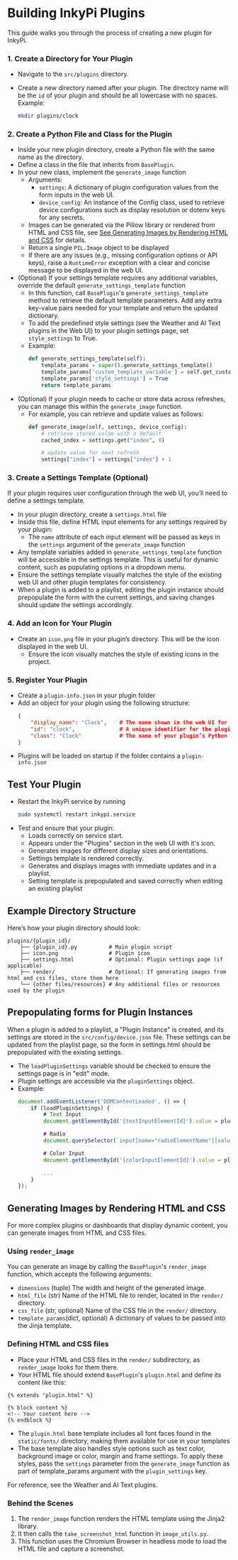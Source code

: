 # Building InkyPi Plugins

This guide walks you through the process of creating a new plugin for InkyPi.

### 1. Create a Directory for Your Plugin

- Navigate to the `src/plugins` directory.
- Create a new directory named after your plugin. The directory name will be the `id` of your plugin and should be all lowercase with no spaces. Example:

  ```bash
  mkdir plugins/clock
  ```

### 2. Create a Python File and Class for the Plugin

- Inside your new plugin directory, create a Python file with the same name as the directory.
- Define a class in the file that inherits from `BasePlugin`.
- In your new class, implement the `generate_image` function
    - Arguments:
        - `settings`: A dictionary of plugin configuration values from the form inputs in the web UI.
        - `device_config`: An instance of the Config class, used to retrieve device configurations such as display resolution or dotenv keys for any secrets.
    - Images can be generated via the Pillow library or rendered from HTML and CSS file, see [See Generating Images by Rendering HTML and CSS](#generating-images-by-rendering-html-and-css) for details.
    - Return a single `PIL.Image` object to be displayed
    - If there are any issues (e.g., missing configuration options or API keys), raise a `RuntimeError` exception with a clear and concise message to be displayed in the web UI.
- (Optional) If your settings template requires any additional variables, override the default `generate_settings_template` function
    - In this function, call `BasePlugin`'s `generate_settings_template` method to retrieve the default template parameters. Add any extra key-value pairs needed for your template and return the updated dictionary.
    - To add the predefined style settings (see the Weather and AI Text plugins in the Web UI) to your plugin settings page, set `style_settings` to True.
    - Example:
        ```python
        def generate_settings_template(self):
            template_params = super().generate_settings_template()
            template_params['custom_template_variable'] = self.get_custom_variable()
            template_params['style_settings'] = True
            return template_params
        ```
- (Optional) If your plugin needs to cache or store data across refreshes, you can manage this within the `generate_image` function.
    - For example, you can retrieve and update values as follows:
        ```python
        def generate_image(self, settings, device_config):
            # retrieve stored value with a default
            cached_index = settings.get("index", 0)

            # update value for next refresh
            settings["index"] = settings["index"] + 1
        ```

### 3. Create a Settings Template (Optional)

If your plugin requires user configuration through the web UI, you’ll need to define a settings template.
- In your plugin directory, create a `settings.html` file
- Inside this file, define HTML input elements for any settings required by your plugin:
    - The `name` attribute of each input element will be passed as keys in the `settings` argument of the `generate_image` function
- Any template variables added in `generate_settings_template` function will be accessible in the settings template. This is useful for dynamic content, such as populating options in a dropdown menu.
- Ensure the settings template visually matches the style of the existing web UI and other plugin templates for consistency.
- When a plugin is added to a playlist, editing the plugin instance should prepopulate the form with the current settings, and saving changes should update the settings accordingly.

### 4. Add an Icon for Your Plugin

- Create an `icon.png` file in your plugin’s directory. This will be the icon displayed in the web UI.
    - Ensure the icon visually matches the style of existing icons in the project.

### 5. Register Your Plugin

- Create a `plugin-info.json` in your plugin folder
- Add an object for your plugin using the following structure:
    ```json
    {
        "display_name": "Clock",    # The name shown in the web UI for the plugin.
        "id": "clock",              # A unique identifier for the plugin (use lowercase and avoid spaces)
        "class": "Clock"            # The name of your plugin’s Python class.
    }
    ```
- Plugins will be loaded on startup if the folder contains a `plugin-info.json`

## Test Your Plugin

- Restart the InkyPi service by running
    ```bash
    sudo systemctl restart inkypi.service
    ```
- Test and ensure that your plugin:
    - Loads correctly on service start.
    - Appears under the "Plugins" section in the web UI with it's icon.
    - Generates images for different display sizes and orientations.
    - Settings template is rendered correctly.
    - Generates and displays images with immediate updates and in a playlist.
    - Setting template is prepopulated and saved correctly when editing an existing playlist

## Example Directory Structure

Here’s how your plugin directory should look:

```
plugins/{plugin_id}/
    ├── {plugin_id}.py          # Main plugin script
    ├── icon.png                # Plugin icon
    ├── settings.html           # Optional: Plugin settings page (if applicable)
    ├── render/                 # Optional: If generating images from html and css files, store them here
    └── {other files/resources} # Any additional files or resources used by the plugin
```

## Prepopulating forms for Plugin Instances

When a plugin is added to a playlist, a "Plugin Instance" is created, and its settings are stored in the `src/config/device.json` file. These settings can be updated from the playlist page, so the form in settings.html should be prepopulated with the existing settings.

- The `loadPluginSettings` variable should be checked to ensure the settings page is in "edit" mode.
- Plugin settings are accessible via the `pluginSettings` object.
- Example:
    ```JavaScript
    document.addEventListener('DOMContentLoaded', () => {  
        if (loadPluginSettings) {
            # Text Input
            document.getElementById('{textInputElementId}').value = pluginSettings.textInpuElementName || '';

            # Radio
            document.querySelector(`input[name="radioElementName"][value="${pluginSettings.radioElementName}"]`).checked = true;

            # Color Input
            document.getElementById('{colorInputElementId}').value = pluginSettings.colorInputElementName

            ...
        }
    });
    ```

## Generating Images by Rendering HTML and CSS

For more complex plugins or dashboards that display dynamic content, you can generate images from HTML and CSS files.

### Using `render_image`
You can generate an image by calling the `BasePlugin`'s `render_image` function, which accepts the following arguments:
- `dimensions` (tuple)                  The width and height of the generated image.
- `html_file` (str)                     Name of the HTML file to render, located in the `render/` directory.
- `css_file` (str, optional)            Name of the CSS file in the `render/` directory.
- `template_params`(dict, optional)     A dictionary of values to be passed into the Jinja template.

### Defining HTML and CSS files
- Place your HTML and CSS files in the `render/` subdirectory, as `render_image` looks for them there.
- Your HTML file should extend `BasePlugin`'s `plugin.html` and define its content like this:
```
{% extends "plugin.html" %}

{% block content %}
<!-- Your content here -->
{% endblock %}
```
- The `plugin.html` base template includes all font faces found in the `static/fonts/` directory, making them available for use in your templates
- The base template also handles style options such as text color, background image or color, margin and frame settings. To apply these styles, pass the `settings` parameter from the `generate_image` function as part of template_params argument with the `plugin_settings` key.

For reference, see the Weather and AI Text plugins.

### Behind the Scenes
1. The `render_image` function renders the HTML template using the Jinja2 library.
2. It then calls the `take_screenshot_html` function in `image_utils.py`.
3. This function uses the Chromium Browser in headless mode to load the HTML file and capture a screenshot.
